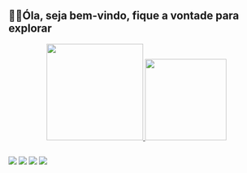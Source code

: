 ## 🧙‍♂Óla, seja bem-vindo, fique a vontade para explorar

<div align="center">
  <a href="https://github.com/Vinicius-Marcelo">
  <img height="190em" src="https://github-readme-stats.vercel.app/api?username=Vinicius-Marcelo&show_icons=true&theme=onedark&include_all_commits=true&count_private=true"/>
  <img height="160em" src="https://github-readme-stats.vercel.app/api/top-langs/?username=Vinicius-Marcelo&layout=compact&langs_count=7&theme=onedark"/>
</div>

 ##

 <div>
  <a href="https://www.instagram.com/vinicius_marcelo_/" target="_blank"><img src="https://img.shields.io/badge/-Instagram-%23E4405F?style=for-the-badge&logo=instagram&logoColor=white" target="_blank"></a>
 <a href="https://discord.com/channels/@me" target="_blank"><img src="https://img.shields.io/badge/Discord-7289DA?style=for-the-badge&logo=discord&logoColor=white" target="_blank"></a> 
  <a href = "mailto:viniciusmarcelotavares1@gmail.com"><img src="https://img.shields.io/badge/-Gmail-%23333?style=for-the-badge&logo=gmail&logoColor=white" target="_blank"></a>
  <a href="https://www.linkedin.com/in/vin%C3%ADcius-barros-8a3053205/" target="_blank"><img src="https://img.shields.io/badge/-LinkedIn-%230077B5?style=for-the-badge&logo=linkedin&logoColor=white" target="_blank"></a> 
 </div>
